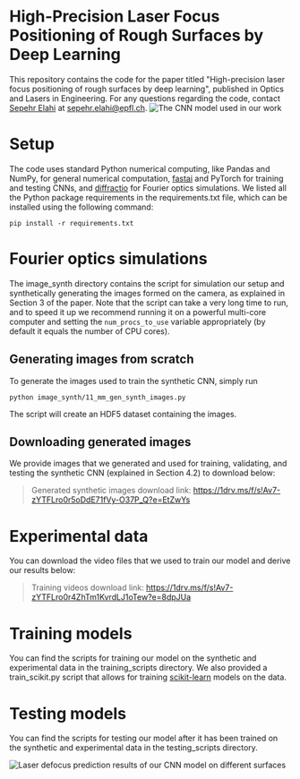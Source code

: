 # High-Precision Laser Focus Positioning of Rough Surfaces by Deep Learning
This repository contains the code for the paper titled "High-precision laser focus positioning of rough surfaces by deep learning", published in Optics and Lasers in Engineering. For any questions regarding the code, contact [Sepehr Elahi](https://sepehrelahi.com) at [sepehr.elahi@epfl.ch](mailto:sepehr.elahi@epfl.ch).
![The CNN model used in our work](https://dub07pap001files.storage.live.com/y4maafpOxRKs6HAWSC2P7_1FdCgaQ349TKAC8mBE7LFifZTPw-2NMJYcSDGaJooFOCixSn7-k2OUk7Dfdp2L7JhlHOduNS2S9NHVaLKqB9VROfooj_1u52_7j2Pb8w3vA26HaGWC9fxfYotfN-nsn4bgRbKBjEeyGXJTYerfMi96f_v9ImYAC6QNR2ZW6wtQKQa6DYMVK0SU4ZxV1r2ilGItVgCPTfUpWytBa3QPzXZYBo?encodeFailures=1&width=2860&height=800)
# Setup
The code uses standard Python numerical computing, like Pandas and NumPy, for general numerical computation, [fastai](https://docs.fast.ai) and PyTorch for training and testing CNNs, and [diffractio](https://diffractio.readthedocs.io/en/latest/) for Fourier optics simulations. We listed all the Python package requirements in the requirements.txt file, which can be installed using the following command:

    pip install -r requirements.txt
# Fourier optics simulations
The image_synth directory contains the script for simulation our setup and synthetically generating the images formed on the camera, as explained in Section 3 of the paper. Note that the script can take a very long time to run, and to speed it up we recommend running it on a powerful multi-core computer and setting the `num_procs_to_use` variable appropriately (by default it equals the number of CPU cores).

## Generating images from scratch
To generate the images used to train the synthetic CNN, simply run

    python image_synth/11_mm_gen_synth_images.py
The script will create an HDF5 dataset containing the images. 

## Downloading generated images
We provide images that we generated and used for training, validating, and testing the synthetic CNN (explained in Section 4.2) to download below: 

> Generated synthetic images download link: https://1drv.ms/f/s!Av7-zYTFLro0r5oDdE71fVy-O37P_Q?e=EtZwYs

# Experimental data
You can download the video files that we used to train our model and derive our results below:

> Training videos download link: https://1drv.ms/f/s!Av7-zYTFLro0r4ZhTm1KvrdLJ1oTew?e=8dpJUa

# Training models
You can find the scripts for training our model on the synthetic and experimental data in the training_scripts directory. We also provided a train_scikit.py script that allows for training [scikit-learn](https://scikit-learn.org/stable/) models on the data.

# Testing models
You can find the scripts for testing our model after it has been trained on the synthetic and experimental data in the testing_scripts directory.

![Laser defocus prediction results of our CNN model on different surfaces](https://dub07pap001files.storage.live.com/y4moGEdCdTFAdHzK-i_-fzLEbjoMjgsOp2i0OVydLZkcijUEM5XaCqABEhZNOn0Haf-gdEYg5gS0J2LYhEW3Km8yRaP8dNqKLZyWLA3yeA_PD5kip4iH7sNQB0U0DQIqa8NMmNs_sDKMjebfTUkDeSZD6l66U5lwGXpIQQoDVCVlk8EJB3qH68pEOrg8I4wxu4sAk3YK8gYliFDmxXfkUOMww?encodeFailures=1&width=2560&height=746)